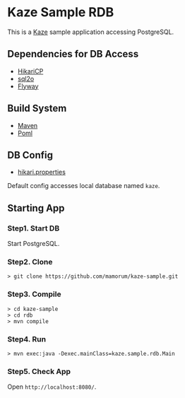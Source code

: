 # Kaze Sample RDB
This is a [Kaze](https://github.com/mamorum/kaze) sample application accessing PostgreSQL.

## Dependencies for DB Access
- [HikariCP](https://github.com/brettwooldridge/HikariCP)
- [sql2o](https://github.com/aaberg/sql2o)
- [Flyway](https://github.com/flyway/flyway)

## Build System
- [Maven](https://maven.apache.org/)
- [Poml](https://github.com/mamorum/poml)

## DB Config
- [hikari.properties](src/main/resources/db/hikari.properties)

Default config accesses local database named `kaze`.


## Starting App
### Step1. Start DB
Start PostgreSQL.

### Step2. Clone
```
> git clone https://github.com/mamorum/kaze-sample.git
```

### Step3. Compile
```
> cd kaze-sample
> cd rdb
> mvn compile
```

### Step4. Run
```
> mvn exec:java -Dexec.mainClass=kaze.sample.rdb.Main
```

### Step5. Check App
Open `http://localhost:8080/`.
